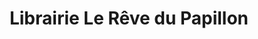 ---
title: "Librairie Le Rêve du Papillon"
url: /paris/librairie-le-reve-du-papillon/
shop: livres
---